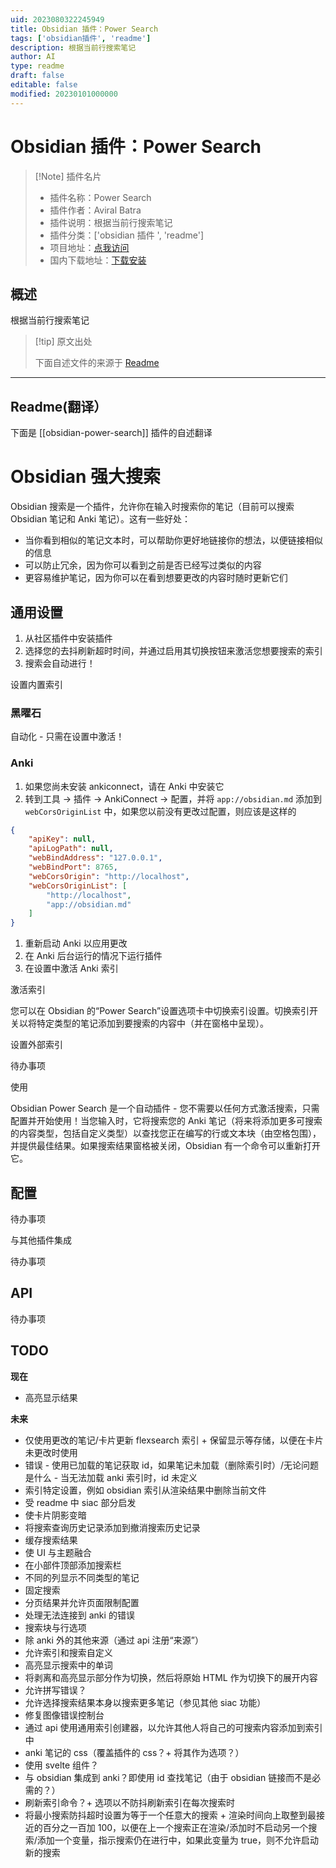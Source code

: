 ```yaml
---
uid: 2023080322245949
title: Obsidian 插件：Power Search
tags: ['obsidian插件', 'readme']
description: 根据当前行搜索笔记
author: AI
type: readme
draft: false
editable: false
modified: 20230101000000
---
```


# Obsidian 插件：Power Search

> [!Note] 插件名片
> - 插件名称：Power Search
> - 插件作者：Aviral Batra
> - 插件说明：根据当前行搜索笔记
> - 插件分类：['obsidian 插件 ', 'readme']
> - 项目地址：[点我访问](https://github.com/aviral-batra/obsidian-power-search)
> - 国内下载地址：[下载安装](https://pkmer.cn/products/plugin/pluginMarket/?obsidian-power-search)

## 概述

根据当前行搜索笔记

> [!tip] 原文出处
>
>下面自述文件的来源于 [Readme](https://ghproxy.net/https://raw.githubusercontent.com/aviral-batra/obsidian-power-search/master/README.md)

---

## Readme(翻译）

下面是 [[obsidian-power-search]] 插件的自述翻译

# Obsidian 强大搜索

Obsidian 搜索是一个插件，允许你在输入时搜索你的笔记（目前可以搜索 Obsidian 笔记和 Anki 笔记）。这有一些好处：

- 当你看到相似的笔记文本时，可以帮助你更好地链接你的想法，以便链接相似的信息
- 可以防止冗余，因为你可以看到之前是否已经写过类似的内容
- 更容易维护笔记，因为你可以在看到想要更改的内容时随时更新它们

## 通用设置

1. 从社区插件中安装插件
2. 选择您的去抖刷新超时时间，并通过启用其切换按钮来激活您想要搜索的索引
3. 搜索会自动进行！

设置内置索引

### 黑曜石

自动化 - 只需在设置中激活！

### Anki

1. 如果您尚未安装 ankiconnect，请在 Anki 中安装它
2. 转到工具 -> 插件 -> AnkiConnect -> 配置，并将 ```app://obsidian.md``` 添加到 ```webCorsOriginList``` 中，如果您以前没有更改过配置，则应该是这样的

```JSON
{
    "apiKey": null,
    "apiLogPath": null,
    "webBindAddress": "127.0.0.1",
    "webBindPort": 8765,
    "webCorsOrigin": "http://localhost",
    "webCorsOriginList": [
        "http://localhost",
        "app://obsidian.md"
    ]
}
```

1. 重新启动 Anki 以应用更改
2. 在 Anki 后台运行的情况下运行插件
3. 在设置中激活 Anki 索引

激活索引

您可以在 Obsidian 的“Power Search”设置选项卡中切换索引设置。切换索引开关以将特定类型的笔记添加到要搜索的内容中（并在窗格中呈现）。

设置外部索引

待办事项

使用

Obsidian Power Search 是一个自动插件 - 您不需要以任何方式激活搜索，只需配置并开始使用！当您输入时，它将搜索您的 Anki 笔记（将来将添加更多可搜索的内容类型，包括自定义类型）以查找您正在编写的行或文本块（由空格包围），并提供最佳结果。如果搜索结果窗格被关闭，Obsidian 有一个命令可以重新打开它。

## 配置

待办事项

与其他插件集成

待办事项

## API

待办事项

## TODO

**现在**

- 高亮显示结果

**未来**

- 仅使用更改的笔记/卡片更新 flexsearch 索引 + 保留显示等存储，以便在卡片未更改时使用
- 错误 - 使用已加载的笔记获取 id，如果笔记未加载（删除索引时）/无论问题是什么 - 当无法加载 anki 索引时，id 未定义
- 索引特定设置，例如 obsidian 索引从渲染结果中删除当前文件
- 受 readme 中 siac 部分启发
- 使卡片阴影变暗
- 将搜索查询历史记录添加到撤消搜索历史记录
- 缓存搜索结果
- 使 UI 与主题融合
- 在小部件顶部添加搜索栏
- 不同的列显示不同类型的笔记
- 固定搜索
- 分页结果并允许页面限制配置
- 处理无法连接到 anki 的错误
- 搜索块与行选项
- 除 anki 外的其他来源（通过 api 注册“来源”）
- 允许索引和搜索自定义
- 高亮显示搜索中的单词
- 将剥离和高亮显示部分作为切换，然后将原始 HTML 作为切换下的展开内容
- 允许拼写错误？
- 允许选择搜索结果本身以搜索更多笔记（参见其他 siac 功能）
- 修复图像错误控制台
- 通过 api 使用通用索引创建器，以允许其他人将自己的可搜索内容添加到索引中
- anki 笔记的 css（覆盖插件的 css？+ 将其作为选项？）
- 使用 svelte 组件？
- 与 obsidian 集成到 anki？即使用 id 查找笔记（由于 obsidian 链接而不是必需的？）
- 刷新索引命令？+ 选项以不防抖刷新索引在每次搜索时
- 将最小搜索防抖超时设置为等于一个任意大的搜索 + 渲染时间向上取整到最接近的百分之一百加 100，以便在上一个搜索正在渲染/添加时不启动另一个搜索/添加一个变量，指示搜索仍在进行中，如果此变量为 true，则不允许启动新的搜索



